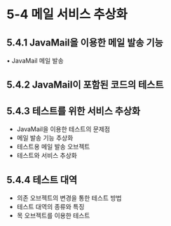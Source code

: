 # 5-4 메일 서비스 추상화
## 5.4.1 JavaMail을 이용한 메일 발송 기능

• JavaMail 메일 발송

## 5.4.2 JavaMail이 포함된 코드의 테스트

## 5.4.3 테스트를 위한 서비스 추상화

- JavaMail을 이용한 테스트의 문제점
- 메일 발송 기능 추상화
- 테스트용 메일 발송 오브젝트
- 테스트와 서비스 추상화

## 5.4.4 테스트 대역

- 의존 오브젝트의 변경을 통한 테스트 방법
- 테스트 대역의 종류와 특징
- 목 오브젝트를 이용한 테스트